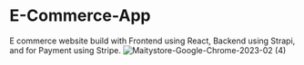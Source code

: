 # E-Commerce-App
E commerce website build with Frontend using React, Backend using Strapi, and for Payment using Stripe.
![Maitystore-Google-Chrome-2023-02 (4)](https://user-images.githubusercontent.com/107167604/220445980-86db657d-c880-4e26-99fb-3f7a6e54038f.gif)
